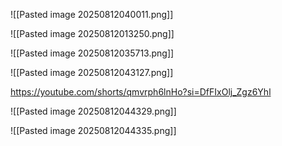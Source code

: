 
![[Pasted image 20250812040011.png]]

![[Pasted image 20250812013250.png]]

![[Pasted image 20250812035713.png]]

![[Pasted image 20250812043127.png]]

https://youtube.com/shorts/qmvrph6lnHo?si=DfFIxOlj_Zgz6Yhl

![[Pasted image 20250812044329.png]]

![[Pasted image 20250812044335.png]]
